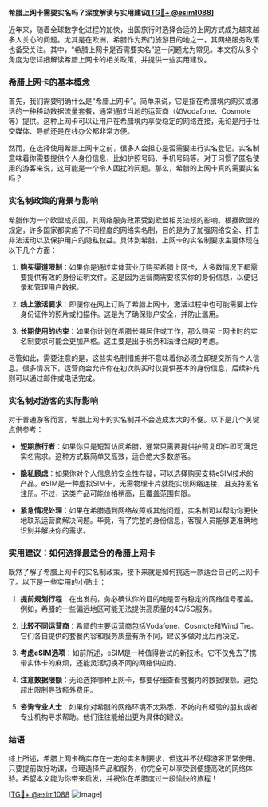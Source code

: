 **希腊上网卡需要实名吗？深度解读与实用建议[[TG💪+ @esim1088](https://t.me/s/esim1088)]**

近年来，随着全球数字化进程的加快，出国旅行时选择合适的上网方式成为越来越多人关心的问题。尤其是在欧洲，希腊作为热门旅游目的地之一，其网络服务政策也备受关注。其中，“希腊上网卡是否需要实名”这一问题尤为常见。本文将从多个角度为您详细解读希腊上网卡的相关政策，并提供一些实用建议。

### 希腊上网卡的基本概念

首先，我们需要明确什么是“希腊上网卡”。简单来说，它是指在希腊境内购买或激活的一种移动数据流量套餐，通常通过当地的运营商（如Vodafone、Cosmote等）提供。这种上网卡可以让用户在希腊境内享受稳定的网络连接，无论是用于社交媒体、导航还是在线办公都非常方便。

然而，在选择使用希腊上网卡之前，很多人会担心是否需要进行实名登记。实名制意味着你需要提供个人身份信息，比如护照号码、手机号码等。对于习惯了匿名使用的游客来说，这可能是一个令人困扰的问题。那么，希腊的上网卡真的需要实名吗？

### 实名制政策的背景与影响

希腊作为一个欧盟成员国，其网络服务政策受到欧盟相关法规的影响。根据欧盟的规定，许多国家都实施了不同程度的网络实名制，目的是为了加强网络安全、打击非法活动以及保护用户的隐私权益。具体到希腊，上网卡的实名制要求主要体现在以下几个方面：

1. **购买渠道限制**：如果你是通过实体营业厅购买希腊上网卡，大多数情况下都需要提供有效的身份证明文件。这是因为运营商需要核实你的身份信息，以便记录和管理用户数据。
   
2. **线上激活要求**：即便你在网上订购了希腊上网卡，激活过程中也可能需要上传身份证件的照片或扫描件。这是为了确保账户安全，并防止滥用。

3. **长期使用的约束**：如果你计划在希腊长期居住或工作，那么购买上网卡时的实名制要求可能会更加严格。这主要是出于税务和法律合规的考虑。

尽管如此，需要注意的是，这些实名制措施并不意味着你必须立即提交所有个人信息。很多情况下，运营商会允许你在初次购买时仅提供基本的身份信息，后续补充则可以通过邮件或电话完成。

### 实名制对游客的实际影响

对于普通游客而言，希腊上网卡的实名制并不会造成太大的不便。以下是几个关键点供参考：

- **短期旅行者**：如果你只是短暂访问希腊，通常只需要提供护照复印件即可满足实名需求。这种方式既简单又高效，适合绝大多数游客。
  
- **隐私顾虑**：如果你对个人信息的安全性存疑，可以选择购买支持eSIM技术的产品。eSIM是一种虚拟SIM卡，无需物理卡片就能实现网络连接，且支持匿名注册。不过，这类产品可能价格稍高，且覆盖范围有限。

- **紧急情况处理**：如果在希腊遇到网络故障或其他问题，实名制可以帮助你更快地联系运营商解决问题。毕竟，有了完整的身份信息，客服人员能够更准确地识别并解决你的需求。

### 实用建议：如何选择最适合的希腊上网卡

既然了解了希腊上网卡的实名制政策，接下来就是如何挑选一款适合自己的上网卡了。以下是一些实用的小贴士：

1. **提前规划行程**：在出发前，务必确认你的目的地是否有稳定的网络信号覆盖。例如，希腊的一些偏远地区可能无法提供高质量的4G/5G服务。

2. **比较不同运营商**：希腊的主要运营商包括Vodafone、Cosmote和Wind Tre。它们各自提供的套餐内容和服务质量有所不同，建议多做对比后再决定。

3. **考虑eSIM选项**：如前所述，eSIM是一种值得尝试的新技术。它不仅免去了携带实体卡的麻烦，还能灵活切换不同的网络供应商。

4. **注意数据限额**：无论选择哪种上网卡，都要仔细查看套餐内的数据限额。避免超出限制导致额外费用。

5. **咨询专业人士**：如果你对希腊的网络环境不太熟悉，不妨向有经验的朋友或者专业机构寻求帮助。他们往往能给出更为具体的建议。

### 结语

综上所述，希腊上网卡确实存在一定的实名制要求，但这并不妨碍游客正常使用。只要提前做好功课，合理选择产品和服务，你完全可以享受到便捷高效的网络体验。希望本文能为你带来启发，并祝你在希腊度过一段愉快的旅程！

[[TG💪+ @esim1088](https://t.me/s/esim1088) ![Image](https://i.postimg.cc/4NQfJmqS/Snipaste-2025-05-13-00-14-12.png)]